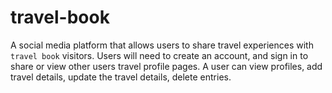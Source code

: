 # travel-book

A social media platform that allows users to share travel experiences with `travel book` visitors. Users will need to create an account, and sign in to share or view other users travel profile pages. A user can view profiles, add travel details, update the travel details, delete entries. 


